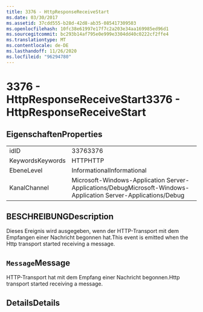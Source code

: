 ```yaml
---
title: 3376 - HttpResponseReceiveStart
ms.date: 03/30/2017
ms.assetid: 37cdd555-b28d-42d8-ab35-085417309503
ms.openlocfilehash: 10fc38e61997e17f7c2a203e34aa169985ed96d1
ms.sourcegitcommit: bc293b14af795e0e999e3304dd40c0222cf2ffe4
ms.translationtype: MT
ms.contentlocale: de-DE
ms.lasthandoff: 11/26/2020
ms.locfileid: "96294780"
---
```

# <a name="3376---httpresponsereceivestart"></a><span data-ttu-id="e0af3-102">3376 - HttpResponseReceiveStart</span><span class="sxs-lookup"><span data-stu-id="e0af3-102">3376 - HttpResponseReceiveStart</span></span>

## <a name="properties"></a><span data-ttu-id="e0af3-103">Eigenschaften</span><span class="sxs-lookup"><span data-stu-id="e0af3-103">Properties</span></span>  
  
|||  
|-|-|  
|<span data-ttu-id="e0af3-104">id</span><span class="sxs-lookup"><span data-stu-id="e0af3-104">ID</span></span>|<span data-ttu-id="e0af3-105">3376</span><span class="sxs-lookup"><span data-stu-id="e0af3-105">3376</span></span>|  
|<span data-ttu-id="e0af3-106">Keywords</span><span class="sxs-lookup"><span data-stu-id="e0af3-106">Keywords</span></span>|<span data-ttu-id="e0af3-107">HTTP</span><span class="sxs-lookup"><span data-stu-id="e0af3-107">HTTP</span></span>|  
|<span data-ttu-id="e0af3-108">Ebene</span><span class="sxs-lookup"><span data-stu-id="e0af3-108">Level</span></span>|<span data-ttu-id="e0af3-109">Informational</span><span class="sxs-lookup"><span data-stu-id="e0af3-109">Informational</span></span>|  
|<span data-ttu-id="e0af3-110">Kanal</span><span class="sxs-lookup"><span data-stu-id="e0af3-110">Channel</span></span>|<span data-ttu-id="e0af3-111">Microsoft-Windows-Application Server-Applications/Debug</span><span class="sxs-lookup"><span data-stu-id="e0af3-111">Microsoft-Windows-Application Server-Applications/Debug</span></span>|  
  
## <a name="description"></a><span data-ttu-id="e0af3-112">BESCHREIBUNG</span><span class="sxs-lookup"><span data-stu-id="e0af3-112">Description</span></span>  

 <span data-ttu-id="e0af3-113">Dieses Ereignis wird ausgegeben, wenn der HTTP-Transport mit dem Empfangen einer Nachricht begonnen hat.</span><span class="sxs-lookup"><span data-stu-id="e0af3-113">This event is emitted when the Http transport started receiving a message.</span></span>  
  
## <a name="message"></a><span data-ttu-id="e0af3-114">`Message`</span><span class="sxs-lookup"><span data-stu-id="e0af3-114">Message</span></span>  

 <span data-ttu-id="e0af3-115">HTTP-Transport hat mit dem Empfang einer Nachricht begonnen.</span><span class="sxs-lookup"><span data-stu-id="e0af3-115">Http transport started receiving a message.</span></span>  
  
## <a name="details"></a><span data-ttu-id="e0af3-116">Details</span><span class="sxs-lookup"><span data-stu-id="e0af3-116">Details</span></span>
